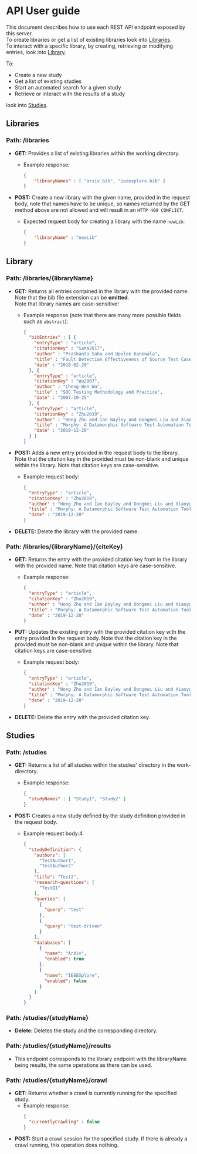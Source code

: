 # API User guide

This document describes how to use each REST API endpoint exposed by this server.\
To create libraries or get a list of existing libraries look into [Libraries](#Libraries).\
To interact with a specific library, by creating, retrieving or modifying entries, look into [Library](#Library).

To:
 - Create a new study
 - Get a list of existing studies
 - Start an automated search for a given study
 - Retrieve or interact with the results of a study
 
look into [Studies](#Studies).

## Libraries

### **Path:** /libraries


- **GET:** Provides a list of existing libraries within the working directory.
  - Example response:
      ``` json
      {
          "libraryNames" : [ "arxiv.bib", "ieeexplore.bib" ]
      }
      ```
- **POST:** Create a new library with the given name, provided in the request body, note that names have to be unique, 
so names returned by the GET method above are not allowed and will result in an `HTTP 409 CONFLICT`. 
    
  - Expected request body for creating a library with the name `newLib`: 
    ``` json 
    {
        "libraryName" : "newLib"
    }
    ```
  
## Library

### **Path:** /libraries/{libraryName}


- **GET:** Returns all entries contained in the library with the provided name. Note that the bib file extension can be **omitted**.\
Note that library names are case-sensitive!
  - Example response (note that there are many more possible fields such as `abstract`):
    ``` json 
    {
      "bibEntries" : [ {
        "entryType" : "article",
        "citationKey" : "Saha2017",
        "author" : "Prashanta Saha and Upulee Kanewala",
        "title" : "Fault Detection Effectiveness of Source Test Case Generation Strategies",
        "date" : "2018-02-20"
      }, {
        "entryType" : "article",
        "citationKey" : "Wu2007",
        "author" : "Cheng-Wen Wu",
        "title" : "SOC Testing Methodology and Practice",
        "date" : "2007-10-25"
      }, {
        "entryType" : "article",
        "citationKey" : "Zhu2019",
        "author" : "Hong Zhu and Ian Bayley and Dongmei Liu and Xiaoyu Zheng",
        "title" : "Morphy: A Datamorphic Software Test Automation Tool",
        "date" : "2019-12-20"
      } ]
    }
    ```
    
- **POST:** Adds a new entry provided in the request body to the library. 
Note that the citation key in the provided must be non-blank and unique within the library. 
Note that citation keys are case-sensitive.
  - Example request body:
    ``` json 
    {
      "entryType" : "article",
      "citationKey" : "Zhu2019",
      "author" : "Hong Zhu and Ian Bayley and Dongmei Liu and Xiaoyu Zheng",
      "title" : "Morphy: A Datamorphic Software Test Automation Tool",
      "date" : "2019-12-20"
    }
    ```
- **DELETE:** Delete the library with the provided name.

### **Path:** /libraries/{libraryName}/{citeKey}

- **GET:** Returns the entry with the provided citation key from in the library with the provided name. Note that citation keys are case-sensitive.
  - Example response:
    ``` json 
    {
      "entryType" : "article",
      "citationKey" : "Zhu2019",
      "author" : "Hong Zhu and Ian Bayley and Dongmei Liu and Xiaoyu Zheng",
      "title" : "Morphy: A Datamorphic Software Test Automation Tool",
      "date" : "2019-12-20"
    }
    ```

- **PUT:** Updates the existing entry with the provided citation key with the entry provided in the request body. 
Note that the citation key in the provided must be non-blank and unique within the library.
Note that citation keys are case-sensitive.
  - Example request body:
    ``` json 
    {
      "entryType" : "article",
      "citationKey" : "Zhu2019",
      "author" : "Hong Zhu and Ian Bayley and Dongmei Liu and Xiaoyu Zheng",
      "title" : "Morphy: A Datamorphic Software Test Automation Tool",
      "date" : "2019-12-20"
    }
    ```
- **DELETE:** Delete the entry with the provided citation key.

## Studies

### **Path:** /studies

- **GET:** Returns a list of all studies within the studies' directory in the work-directory.
  - Example response:
    ``` json 
    {
      "studyNames" : [ "Study1", "Study2" ]
    }
    ```

- **POST:** Creates a new study defined by the study definition provided in the request body.
  - Example request body:4
    ``` json 
    {
      "studyDefinition": {
        "authors": [
          "TestAuthor1",
          "TestAuthor2"
        ],
        "title": "Test2",
        "research-questions": [
          "TestQ1"
        ],
        "queries": [
          {
            "query": "test"
          },
          {
            "query": "test-driven"
          }
        ],
        "databases": [
          {
            "name": "ArXiv",
            "enabled": true
          },
          {
            "name": "IEEEXplore",
            "enabled": false
          }
        ]
      }
    }
    ```
### **Path:** /studies/{studyName}
- **Delete:** Deletes the study and the corresponding directory.

### **Path:** /studies/{studyName}/results
- This endpoint corresponds to the library endpoint with the libraryName being results, the same operations as there can be used.

### **Path:** /studies/{studyName}/crawl
- **GET:** Returns whether a crawl is currently running for the specified study.
  - Example response:
    ```json
    {
      "currentlyCrawling" : false
    }
    ```
- **POST:** Start a crawl session for the specified study. If there is already a crawl running, this operation does nothing.
